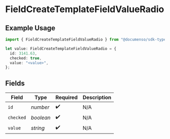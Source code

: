 # FieldCreateTemplateFieldValueRadio

## Example Usage

```typescript
import { FieldCreateTemplateFieldValueRadio } from "@documenso/sdk-typescript/models/operations";

let value: FieldCreateTemplateFieldValueRadio = {
  id: 3141.63,
  checked: true,
  value: "<value>",
};
```

## Fields

| Field              | Type               | Required           | Description        |
| ------------------ | ------------------ | ------------------ | ------------------ |
| `id`               | *number*           | :heavy_check_mark: | N/A                |
| `checked`          | *boolean*          | :heavy_check_mark: | N/A                |
| `value`            | *string*           | :heavy_check_mark: | N/A                |
